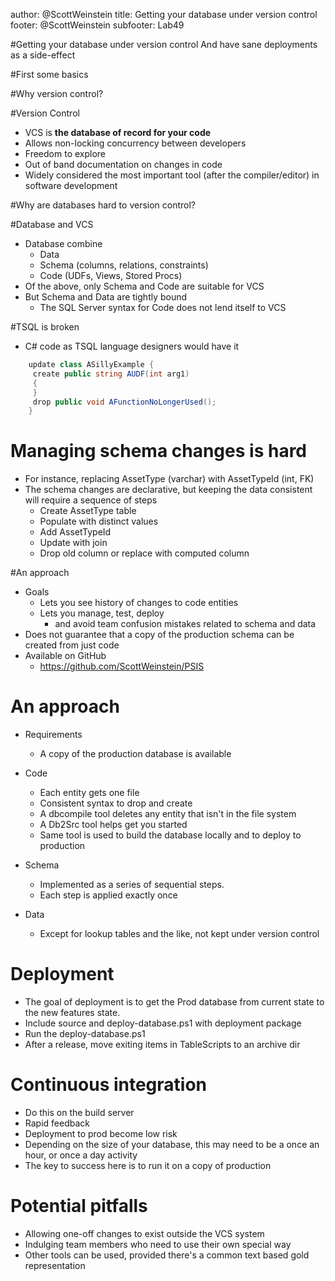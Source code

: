 author: @ScottWeinstein
title: Getting your database under version control
footer: @ScottWeinstein
subfooter: Lab49

#Getting your database under version control
And have sane deployments as a side-effect

#First some basics

#Why version control?

#Version Control
* VCS is **the database of record for your code**
* Allows non-locking concurrency between developers
* Freedom to explore
* Out of band documentation on changes in code
* Widely considered the most important tool (after the compiler/editor) in software development

#Why are databases hard to version control?

#Database and VCS
* Database combine 
	* Data
	* Schema (columns, relations, constraints)
	* Code (UDFs, Views, Stored Procs)
* Of the above, only Schema and Code are suitable for VCS
* But Schema and Data are tightly bound
	* The SQL Server syntax for Code does not lend itself to VCS

#TSQL is broken
* C# code as TSQL language designers would have it

```C#
	update class ASillyExample {
	 create public string AUDF(int arg1)
	 {
	 }
	 drop public void AFunctionNoLongerUsed();
	}
```

# Managing schema changes is hard
* For instance, replacing AssetType (varchar) with AssetTypeId (int, FK)
* The schema changes are declarative, but keeping the data consistent will require a sequence of steps
	* Create AssetType table
	* Populate with distinct values
	* Add AssetTypeId
	* Update with join
	* Drop old column or replace with computed column

#An approach
* Goals
	* Lets you see history of changes to code entities
	* Lets you manage, test, deploy
		* and avoid team confusion mistakes related to schema and data
* Does not guarantee that a copy of the production schema can be created from just code
* Available on GitHub
	* https://github.com/ScottWeinstein/PSIS


# An approach
* Requirements
	* A copy of the production database is available
* Code
	* Each entity gets one file
	* Consistent syntax to drop and create
	* A dbcompile tool deletes any entity that isn't in the file system
	* A Db2Src tool helps get you started
	* Same tool is used to build the database locally and to deploy to production

* Schema
	* Implemented as a series of sequential steps. 
	* Each step is applied exactly once

* Data
	* Except for lookup tables and the like, not kept under version control


# Deployment
* The goal of deployment is to get the Prod database from current state to the new features state.
* Include source and deploy-database.ps1 with deployment package
* Run the deploy-database.ps1
* After a release, move exiting items in TableScripts to an archive dir

# Continuous integration
* Do this on the build server
* Rapid feedback
* Deployment to prod become low risk
* Depending on the size of your database, this may need to be a once an hour, or once a day activity
* The key to success here is to run it on a copy of production

# Potential pitfalls
* Allowing one-off changes to exist outside the VCS system
* Indulging team members who need to use their own special way
* Other tools can be used, provided there's a common text based gold representation
